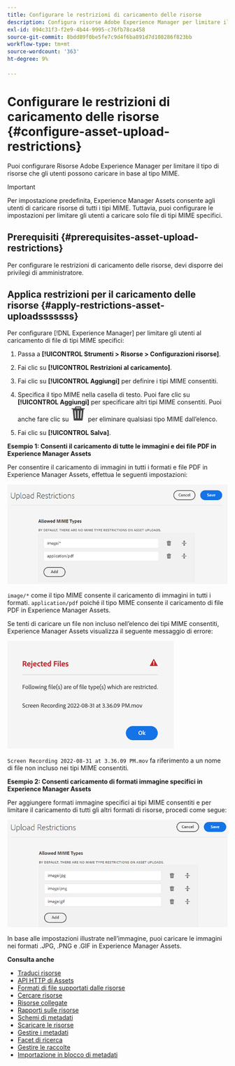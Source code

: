 ```yaml
---
title: Configurare le restrizioni di caricamento delle risorse
description: Configura risorse Adobe Experience Manager per limitare il tipo di risorse che gli utenti possono caricare in base al tipo MIME. Consente di evitare caricamenti accidentali di formati indesiderati e file dannosi.
exl-id: 094c31f3-f2e9-4b44-9995-c76fb78ca458
source-git-commit: 8bdd89f0be5fe7c9d4f6ba891d7d108286f823bb
workflow-type: tm+mt
source-wordcount: '363'
ht-degree: 9%

---
```


# Configurare le restrizioni di caricamento delle risorse {#configure-asset-upload-restrictions}

Puoi configurare Risorse Adobe Experience Manager per limitare il tipo di risorse che gli utenti possono caricare in base al tipo MIME.

>[!IMPORTANT]
>
>Per impostazione predefinita, Experience Manager Assets consente agli utenti di caricare risorse di tutti i tipi MIME. Tuttavia, puoi configurare le impostazioni per limitare gli utenti a caricare solo file di tipi MIME specifici.

## Prerequisiti {#prerequisites-asset-upload-restrictions}

Per configurare le restrizioni di caricamento delle risorse, devi disporre dei privilegi di amministratore.

## Applica restrizioni per il caricamento delle risorse {#apply-restrictions-asset-uploadsssssss}

Per configurare [!DNL Experience Manager] per limitare gli utenti al caricamento di file di tipi MIME specifici:

1. Passa a **[!UICONTROL Strumenti > Risorse > Configurazioni risorse]**.

1. Fai clic su **[!UICONTROL Restrizioni al caricamento]**.

1. Fai clic su **[!UICONTROL Aggiungi]** per definire i tipi MIME consentiti.

1. Specifica il tipo MIME nella casella di testo. Puoi fare clic su **[!UICONTROL Aggiungi]** per specificare altri tipi MIME consentiti. Puoi anche fare clic su ![icona Elimina](assets/delete-icon.svg) per eliminare qualsiasi tipo MIME dall’elenco.

1. Fai clic su **[!UICONTROL Salva]**.

**Esempio 1: Consenti il caricamento di tutte le immagini e dei file PDF in Experience Manager Assets**

Per consentire il caricamento di immagini in tutti i formati e file PDF in Experience Manager Assets, effettua le seguenti impostazioni:

![Restrizioni al caricamento delle risorse](assets/asset-upload-restrictions.png)

`image/*` come il tipo MIME consente il caricamento di immagini in tutti i formati. `application/pdf` poiché il tipo MIME consente il caricamento di file PDF in Experience Manager Assets.

Se tenti di caricare un file non incluso nell’elenco dei tipi MIME consentiti, Experience Manager Assets visualizza il seguente messaggio di errore:

![File limitati](assets/asset-upload-restricted-files.png)

`Screen Recording 2022-08-31 at 3.36.09 PM.mov` fa riferimento a un nome di file non incluso nei tipi MIME consentiti.

**Esempio 2: Consenti caricamento di formati immagine specifici in Experience Manager Assets**

Per aggiungere formati immagine specifici ai tipi MIME consentiti e per limitare il caricamento di tutti gli altri formati di risorse, procedi come segue:

![Restrizioni alle risorse](assets/asset-restrictions.png)

In base alle impostazioni illustrate nell’immagine, puoi caricare le immagini nei formati .JPG, .PNG e .GIF in Experience Manager Assets.

**Consulta anche**

* [Traduci risorse](translate-assets.md)
* [API HTTP di Assets](mac-api-assets.md)
* [Formati di file supportati dalle risorse](file-format-support.md)
* [Cercare risorse](search-assets.md)
* [Risorse collegate](use-assets-across-connected-assets-instances.md)
* [Rapporti sulle risorse](asset-reports.md)
* [Schemi di metadati](metadata-schemas.md)
* [Scaricare le risorse](download-assets-from-aem.md)
* [Gestire i metadati](manage-metadata.md)
* [Facet di ricerca](search-facets.md)
* [Gestire le raccolte](manage-collections.md)
* [Importazione in blocco di metadati](metadata-import-export.md)
